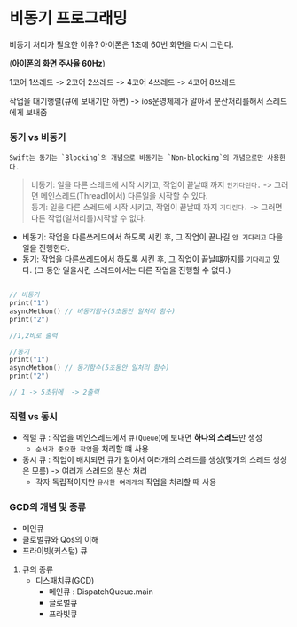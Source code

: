 # 비동기 프로그래밍

비동기 처리가 필요한 이유? 
아이폰은 1초에 60번 화면을 다시 그린다.

(**아이폰의 화면 주사율 60Hz**)

1코어 1쓰레드 -> 2코어 2쓰레드 -> 4코어 4쓰레드 -> 4코어 8쓰레드


작업을 대기행렬(큐에 보내기만 하면) -> ios운영체제가 알아서 분산처리를해서 스레드에게 보내줌


### 동기 vs 비동기   
```
Swift는 동기는 `Blocking`의 개념으로 비동기는 `Non-blocking`의 개념으로만 사용한다.
```
> 비동기: 일을 다른 스레드에 시작 시키고, 작업이 끝날떄 까지 `안기다린다.`      ->  그러면 메인스레드(Thread1에서) 다른일을 시작할 수 있다.        
> 동기: 일을 다른 스레드에 시작 시키고, 작업이 끝날떄 까지 `기디린다.`   -> 그러면 다른 작업(일처리를)시작할 수 없다.

* 비동기: 작업을 다른쓰레드에서 하도록 시킨 후, 그 작업이 끝나길 `안 기다리고` 다을일을 진행한다.
* 동기: 작업을 다른쓰레드에서 하도록 시킨 후, 그 작업이 끝날떄까지를 `기다리고` 있다. (그 동안 일을시킨 스레드에서는 다른 작업을 진행할 수 없다.)
```swift

// 비동기
print("1")
asyncMethon() // 비동기함수(5초동안 일처리 함수)
print("2")

//1,2비로 출력

//동기
print("1")
asyncMethon() // 동기함수(5초동안 일처리 함수)
print("2")

// 1 -> 5초뒤에  -> 2출력


```

### 직렬 vs 동시    
* 직렬 큐 : 작업을 메인스레드에서 `큐(Queue`)에 보내면 **하나의 스레드**만 생성     
    * `순서가 중요한 작업`을 처리할 떄 사용
* 동시 큐 : 작업이 배치되면 큐가 알아서 여러개의 스레드를 생성(몇개의 스레드 생성은 모름) -> 여러개 스레드의 분산 처리
    * 각자 독립적이지만 `유사한 여러개의` 작업을 처리할 때 사용

### GCD의 개념 및 종류
  * 메인큐       
  * 클로벌큐와 Qos의 이해      
  * 프라이빗(커스텀) 큐  

1. 큐의 종류
   * 디스패치큐(GCD)
       * 메인큐 : DispatchQueue.main
       * 글로벌큐
       * 프라빗큐
